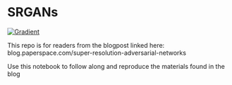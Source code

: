 # SRGANs

[![Gradient](https://assets.paperspace.io/img/gradient-badge.svg)](https://console.paperspace.com/ml-showcase/notebook/r81sqwlgr208vug?file=SRGAN%20Architecture.ipynb)

This repo is for readers from the blogpost linked here:  
blog.paperspace.com/super-resolution-adversarial-networks

Use this notebook to follow along and reproduce the materials found in the blog